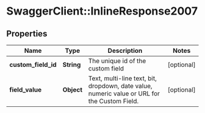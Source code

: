 # SwaggerClient::InlineResponse2007

## Properties
Name | Type | Description | Notes
------------ | ------------- | ------------- | -------------
**custom_field_id** | **String** | The unique id of the custom field | [optional] 
**field_value** | **Object** | Text, multi-line text, bit, dropdown, date value, numeric value or URL for the Custom Field. | [optional] 


